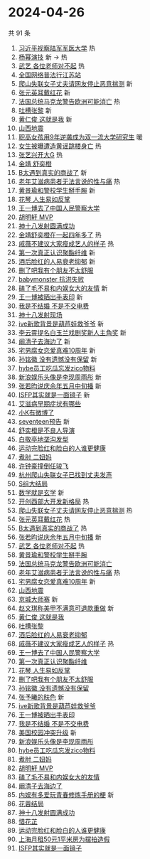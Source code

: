# 2024-04-26

共 91 条

<!-- BEGIN -->
<!-- 最后更新时间 Fri Apr 26 2024 01:14:21 GMT+0800 (China Standard Time) -->

1. [习近平视察陆军军医大学](https://s.weibo.com//weibo?q=%23%E4%B9%A0%E8%BF%91%E5%B9%B3%E8%A7%86%E5%AF%9F%E9%99%86%E5%86%9B%E5%86%9B%E5%8C%BB%E5%A4%A7%E5%AD%A6%23&Refer=new_time)
   热
1. [杨幂演技](https://s.weibo.com//weibo?q=%E6%9D%A8%E5%B9%82%E6%BC%94%E6%8A%80&t=31&band_rank=1&Refer=top)
   新 -> 热
1. [武艺 各位老师对不起](https://s.weibo.com//weibo?q=%E6%AD%A6%E8%89%BA%20%E5%90%84%E4%BD%8D%E8%80%81%E5%B8%88%E5%AF%B9%E4%B8%8D%E8%B5%B7&t=31&band_rank=2&Refer=top)
   热
1. [全国网络普法行江苏站](https://s.weibo.com//weibo?q=%23%E5%85%A8%E5%9B%BD%E7%BD%91%E7%BB%9C%E6%99%AE%E6%B3%95%E8%A1%8C%E6%B1%9F%E8%8B%8F%E7%AB%99%23&t=31&band_rank=3&Refer=top)
1. [爬山失联女子丈夫请网友停止恶意揣测](https://s.weibo.com//weibo?q=%23%E7%88%AC%E5%B1%B1%E5%A4%B1%E8%81%94%E5%A5%B3%E5%AD%90%E4%B8%88%E5%A4%AB%E8%AF%B7%E7%BD%91%E5%8F%8B%E5%81%9C%E6%AD%A2%E6%81%B6%E6%84%8F%E6%8F%A3%E6%B5%8B%23&t=31&band_rank=4&Refer=top)
   新
1. [张元英耳戴红花](https://s.weibo.com//weibo?q=%23%E5%BC%A0%E5%85%83%E8%8B%B1%E8%80%B3%E6%88%B4%E7%BA%A2%E8%8A%B1%23&t=31&band_rank=5&Refer=top)
   新
1. [法国总统马克龙警告欧洲可能消亡](https://s.weibo.com//weibo?q=%23%E6%B3%95%E5%9B%BD%E6%80%BB%E7%BB%9F%E9%A9%AC%E5%85%8B%E9%BE%99%E8%AD%A6%E5%91%8A%E6%AC%A7%E6%B4%B2%E5%8F%AF%E8%83%BD%E6%B6%88%E4%BA%A1%23&t=31&band_rank=6&Refer=top)
   热
1. [吐槽张黎](https://s.weibo.com//weibo?q=%E5%90%90%E6%A7%BD%E5%BC%A0%E9%BB%8E&t=31&band_rank=7&Refer=top)
   新
1. [黄仁俊 这就是我](https://s.weibo.com//weibo?q=%E9%BB%84%E4%BB%81%E4%BF%8A%20%E8%BF%99%E5%B0%B1%E6%98%AF%E6%88%91&t=31&band_rank=8&Refer=top)
   新
1. [山西地震](https://s.weibo.com//weibo?q=%E5%B1%B1%E8%A5%BF%E5%9C%B0%E9%9C%87&t=31&band_rank=9&Refer=top)
1. [职高女孩用9年逆袭成为双一流大学研究生](https://s.weibo.com//weibo?q=%23%E8%81%8C%E9%AB%98%E5%A5%B3%E5%AD%A9%E7%94%A89%E5%B9%B4%E9%80%86%E8%A2%AD%E6%88%90%E4%B8%BA%E5%8F%8C%E4%B8%80%E6%B5%81%E5%A4%A7%E5%AD%A6%E7%A0%94%E7%A9%B6%E7%94%9F%23&t=31&band_rank=10&Refer=top)
   暖
1. [女生被曝遭造黄谣跳楼身亡](https://s.weibo.com//weibo?q=%23%E5%A5%B3%E7%94%9F%E8%A2%AB%E6%9B%9D%E9%81%AD%E9%80%A0%E9%BB%84%E8%B0%A3%E8%B7%B3%E6%A5%BC%E8%BA%AB%E4%BA%A1%23&t=31&band_rank=11&Refer=top)
   热
1. [张艺兴开大G](https://s.weibo.com//weibo?q=%23%E5%BC%A0%E8%89%BA%E5%85%B4%E5%BC%80%E5%A4%A7G%23&t=31&band_rank=12&Refer=top)
   热
1. [金靖 舒奕橙](https://s.weibo.com//weibo?q=%E9%87%91%E9%9D%96%20%E8%88%92%E5%A5%95%E6%A9%99&t=31&band_rank=13&Refer=top)
1. [B太遇到真实的商战了](https://s.weibo.com//weibo?q=%23B%E5%A4%AA%E9%81%87%E5%88%B0%E7%9C%9F%E5%AE%9E%E7%9A%84%E5%95%86%E6%88%98%E4%BA%86%23&t=31&band_rank=14&Refer=top)
   新
1. [老年艾滋病患者无法言说的性与痛](https://s.weibo.com//weibo?q=%23%E8%80%81%E5%B9%B4%E8%89%BE%E6%BB%8B%E7%97%85%E6%82%A3%E8%80%85%E6%97%A0%E6%B3%95%E8%A8%80%E8%AF%B4%E7%9A%84%E6%80%A7%E4%B8%8E%E7%97%9B%23&t=31&band_rank=15&Refer=top)
   热
1. [黄景瑜和警校学生掰手腕](https://s.weibo.com//weibo?q=%23%E9%BB%84%E6%99%AF%E7%91%9C%E5%92%8C%E8%AD%A6%E6%A0%A1%E5%AD%A6%E7%94%9F%E6%8E%B0%E6%89%8B%E8%85%95%23&t=31&band_rank=16&Refer=top)
   新
1. [花琴 人生易如反掌](https://s.weibo.com//weibo?q=%E8%8A%B1%E7%90%B4%20%E4%BA%BA%E7%94%9F%E6%98%93%E5%A6%82%E5%8F%8D%E6%8E%8C&t=31&band_rank=17&Refer=top)
1. [王一博去了中国人民警察大学](https://s.weibo.com//weibo?q=%23%E7%8E%8B%E4%B8%80%E5%8D%9A%E5%8E%BB%E4%BA%86%E4%B8%AD%E5%9B%BD%E4%BA%BA%E6%B0%91%E8%AD%A6%E5%AF%9F%E5%A4%A7%E5%AD%A6%23&t=31&band_rank=18&Refer=top)
1. [胡明轩 MVP](https://s.weibo.com//weibo?q=%E8%83%A1%E6%98%8E%E8%BD%A9%20MVP&t=31&band_rank=19&Refer=top)
1. [神十八发射圆满成功](https://s.weibo.com//weibo?q=%E7%A5%9E%E5%8D%81%E5%85%AB%E5%8F%91%E5%B0%84%E5%9C%86%E6%BB%A1%E6%88%90%E5%8A%9F&t=31&band_rank=20&Refer=top)
1. [金靖舒奕橙在一起四年多了](https://s.weibo.com//weibo?q=%23%E9%87%91%E9%9D%96%E8%88%92%E5%A5%95%E6%A9%99%E5%9C%A8%E4%B8%80%E8%B5%B7%E5%9B%9B%E5%B9%B4%E5%A4%9A%E4%BA%86%23&t=31&band_rank=21&Refer=top)
   热
1. [戚薇不建议大家瘦成艺人的样子](https://s.weibo.com//weibo?q=%23%E6%88%9A%E8%96%87%E4%B8%8D%E5%BB%BA%E8%AE%AE%E5%A4%A7%E5%AE%B6%E7%98%A6%E6%88%90%E8%89%BA%E4%BA%BA%E7%9A%84%E6%A0%B7%E5%AD%90%23&t=31&band_rank=22&Refer=top)
   热
1. [第一次真正认识聚酯纤维](https://s.weibo.com//weibo?q=%23%E7%AC%AC%E4%B8%80%E6%AC%A1%E7%9C%9F%E6%AD%A3%E8%AE%A4%E8%AF%86%E8%81%9A%E9%85%AF%E7%BA%A4%E7%BB%B4%23&t=31&band_rank=23&Refer=top)
   新
1. [酒后脸红的人易衰老抑郁](https://s.weibo.com//weibo?q=%23%E9%85%92%E5%90%8E%E8%84%B8%E7%BA%A2%E7%9A%84%E4%BA%BA%E6%98%93%E8%A1%B0%E8%80%81%E6%8A%91%E9%83%81%23&t=31&band_rank=24&Refer=top)
   新
1. [删了吧我有个朋友不太舒服](https://s.weibo.com//weibo?q=%23%E5%88%A0%E4%BA%86%E5%90%A7%E6%88%91%E6%9C%89%E4%B8%AA%E6%9C%8B%E5%8F%8B%E4%B8%8D%E5%A4%AA%E8%88%92%E6%9C%8D%23&t=31&band_rank=25&Refer=top)
1. [babymonster 抗洪失败](https://s.weibo.com//weibo?q=babymonster%20%E6%8A%97%E6%B4%AA%E5%A4%B1%E8%B4%A5&t=31&band_rank=26&Refer=top)
1. [磕了毛不易和内娱女大的友情](https://s.weibo.com//weibo?q=%23%E7%A3%95%E4%BA%86%E6%AF%9B%E4%B8%8D%E6%98%93%E5%92%8C%E5%86%85%E5%A8%B1%E5%A5%B3%E5%A4%A7%E7%9A%84%E5%8F%8B%E6%83%85%23&t=31&band_rank=27&Refer=top)
   新
1. [王一博被晒出手表印](https://s.weibo.com//weibo?q=%23%E7%8E%8B%E4%B8%80%E5%8D%9A%E8%A2%AB%E6%99%92%E5%87%BA%E6%89%8B%E8%A1%A8%E5%8D%B0%23&t=31&band_rank=28&Refer=top)
   新
1. [我是不结婚 不是不交电费](https://s.weibo.com//weibo?q=%E6%88%91%E6%98%AF%E4%B8%8D%E7%BB%93%E5%A9%9A%20%E4%B8%8D%E6%98%AF%E4%B8%8D%E4%BA%A4%E7%94%B5%E8%B4%B9&t=31&band_rank=29&Refer=top)
1. [神十八发射现场](https://s.weibo.com//weibo?q=%23%E7%A5%9E%E5%8D%81%E5%85%AB%E5%8F%91%E5%B0%84%E7%8E%B0%E5%9C%BA%23&t=31&band_rank=30&Refer=top)
1. [ive新歌背景是葫芦娃救爷爷](https://s.weibo.com//weibo?q=%23ive%E6%96%B0%E6%AD%8C%E8%83%8C%E6%99%AF%E6%98%AF%E8%91%AB%E8%8A%A6%E5%A8%83%E6%95%91%E7%88%B7%E7%88%B7%23&t=31&band_rank=31&Refer=top)
   新
1. [李云霄提名白玉兰戏剧奖新人主角奖](https://s.weibo.com//weibo?q=%23%E6%9D%8E%E4%BA%91%E9%9C%84%E6%8F%90%E5%90%8D%E7%99%BD%E7%8E%89%E5%85%B0%E6%88%8F%E5%89%A7%E5%A5%96%E6%96%B0%E4%BA%BA%E4%B8%BB%E8%A7%92%E5%A5%96%23&t=31&band_rank=32&Refer=top)
   新
1. [阚清子去海边了](https://s.weibo.com//weibo?q=%23%E9%98%9A%E6%B8%85%E5%AD%90%E5%8E%BB%E6%B5%B7%E8%BE%B9%E4%BA%86%23&t=31&band_rank=33&Refer=top)
   新
1. [宅男腐女恋爱真难10周年](https://s.weibo.com//weibo?q=%E5%AE%85%E7%94%B7%E8%85%90%E5%A5%B3%E6%81%8B%E7%88%B1%E7%9C%9F%E9%9A%BE10%E5%91%A8%E5%B9%B4&t=31&band_rank=34&Refer=top)
   新
1. [孙铭徽 没有遗憾没有保留](https://s.weibo.com//weibo?q=%E5%AD%99%E9%93%AD%E5%BE%BD%20%E6%B2%A1%E6%9C%89%E9%81%97%E6%86%BE%E6%B2%A1%E6%9C%89%E4%BF%9D%E7%95%99&t=31&band_rank=35&Refer=top)
   新
1. [hybe员工吃瓜忘发zico物料](https://s.weibo.com//weibo?q=hybe%E5%91%98%E5%B7%A5%E5%90%83%E7%93%9C%E5%BF%98%E5%8F%91zico%E7%89%A9%E6%96%99&t=31&band_rank=36&Refer=top)
1. [新浪娱乐头像是李现周雨彤](https://s.weibo.com//weibo?q=%23%E6%96%B0%E6%B5%AA%E5%A8%B1%E4%B9%90%E5%A4%B4%E5%83%8F%E6%98%AF%E6%9D%8E%E7%8E%B0%E5%91%A8%E9%9B%A8%E5%BD%A4%23&t=31&band_rank=37&Refer=top)
   新
1. [张若昀说庆余年五月中旬播](https://s.weibo.com//weibo?q=%23%E5%BC%A0%E8%8B%A5%E6%98%80%E8%AF%B4%E5%BA%86%E4%BD%99%E5%B9%B4%E4%BA%94%E6%9C%88%E4%B8%AD%E6%97%AC%E6%92%AD%23&t=31&band_rank=38&Refer=top)
   新
1. [ISFP其实就是一面镜子](https://s.weibo.com//weibo?q=%23ISFP%E5%85%B6%E5%AE%9E%E5%B0%B1%E6%98%AF%E4%B8%80%E9%9D%A2%E9%95%9C%E5%AD%90%23&t=31&band_rank=39&Refer=top)
   新
1. [艾滋病早期症状有哪些](https://s.weibo.com//weibo?q=%23%E8%89%BE%E6%BB%8B%E7%97%85%E6%97%A9%E6%9C%9F%E7%97%87%E7%8A%B6%E6%9C%89%E5%93%AA%E4%BA%9B%23&t=31&band_rank=40&Refer=top)
1. [小K有微博了](https://s.weibo.com//weibo?q=%E5%B0%8FK%E6%9C%89%E5%BE%AE%E5%8D%9A%E4%BA%86&t=31&band_rank=41&Refer=top)
1. [seventeen预告](https://s.weibo.com//weibo?q=seventeen%E9%A2%84%E5%91%8A&t=31&band_rank=42&Refer=top)
   新
1. [舒奕橙是不良人导演](https://s.weibo.com//weibo?q=%E8%88%92%E5%A5%95%E6%A9%99%E6%98%AF%E4%B8%8D%E8%89%AF%E4%BA%BA%E5%AF%BC%E6%BC%94&t=31&band_rank=43&Refer=top)
1. [白敬亭地垄沟发型](https://s.weibo.com//weibo?q=%23%E7%99%BD%E6%95%AC%E4%BA%AD%E5%9C%B0%E5%9E%84%E6%B2%9F%E5%8F%91%E5%9E%8B%23&t=31&band_rank=44&Refer=top)
1. [运动完脸红和脸白的人谁更健康](https://s.weibo.com//weibo?q=%23%E8%BF%90%E5%8A%A8%E5%AE%8C%E8%84%B8%E7%BA%A2%E5%92%8C%E8%84%B8%E7%99%BD%E7%9A%84%E4%BA%BA%E8%B0%81%E6%9B%B4%E5%81%A5%E5%BA%B7%23&t=31&band_rank=45&Refer=top)
1. [煮肘 二妞妈](https://s.weibo.com//weibo?q=%E7%85%AE%E8%82%98%20%E4%BA%8C%E5%A6%9E%E5%A6%88&t=31&band_rank=46&Refer=top)
1. [许钟豪撞倒任骏飞](https://s.weibo.com//weibo?q=%23%E8%AE%B8%E9%92%9F%E8%B1%AA%E6%92%9E%E5%80%92%E4%BB%BB%E9%AA%8F%E9%A3%9E%23&t=31&band_rank=47&Refer=top)
1. [杭州爬山失联女子已找到丈夫发声](https://s.weibo.com//weibo?q=%23%E6%9D%AD%E5%B7%9E%E7%88%AC%E5%B1%B1%E5%A4%B1%E8%81%94%E5%A5%B3%E5%AD%90%E5%B7%B2%E6%89%BE%E5%88%B0%E4%B8%88%E5%A4%AB%E5%8F%91%E5%A3%B0%23&t=31&band_rank=48&Refer=top)
1. [S组大结局](https://s.weibo.com//weibo?q=%23S%E7%BB%84%E5%A4%A7%E7%BB%93%E5%B1%80%23&t=31&band_rank=49&Refer=top)
1. [数学就是玄学](https://s.weibo.com//weibo?q=%E6%95%B0%E5%AD%A6%E5%B0%B1%E6%98%AF%E7%8E%84%E5%AD%A6&t=31&band_rank=50&Refer=top)
   新
1. [开创西部大开发新格局](https://s.weibo.com//weibo?q=%23%E5%BC%80%E5%88%9B%E8%A5%BF%E9%83%A8%E5%A4%A7%E5%BC%80%E5%8F%91%E6%96%B0%E6%A0%BC%E5%B1%80%23&Refer=new_time)
   热
1. [爬山失联女子丈夫请网友停止恶意揣测](https://s.weibo.com//weibo?q=%23%E7%88%AC%E5%B1%B1%E5%A4%B1%E8%81%94%E5%A5%B3%E5%AD%90%E4%B8%88%E5%A4%AB%E8%AF%B7%E7%BD%91%E5%8F%8B%E5%81%9C%E6%AD%A2%E6%81%B6%E6%84%8F%E6%8F%A3%E6%B5%8B%23&t=31&band_rank=2&Refer=top)
   热
1. [张元英耳戴红花](https://s.weibo.com//weibo?q=%23%E5%BC%A0%E5%85%83%E8%8B%B1%E8%80%B3%E6%88%B4%E7%BA%A2%E8%8A%B1%23&t=31&band_rank=4&Refer=top)
   热
1. [B太遇到真实的商战了](https://s.weibo.com//weibo?q=%23B%E5%A4%AA%E9%81%87%E5%88%B0%E7%9C%9F%E5%AE%9E%E7%9A%84%E5%95%86%E6%88%98%E4%BA%86%23&t=31&band_rank=5&Refer=top)
   热
1. [张若昀说庆余年五月中旬播](https://s.weibo.com//weibo?q=%23%E5%BC%A0%E8%8B%A5%E6%98%80%E8%AF%B4%E5%BA%86%E4%BD%99%E5%B9%B4%E4%BA%94%E6%9C%88%E4%B8%AD%E6%97%AC%E6%92%AD%23&t=31&band_rank=6&Refer=top)
   新
1. [武艺 各位老师对不起](https://s.weibo.com//weibo?q=%E6%AD%A6%E8%89%BA%20%E5%90%84%E4%BD%8D%E8%80%81%E5%B8%88%E5%AF%B9%E4%B8%8D%E8%B5%B7&t=31&band_rank=7&Refer=top)
   热
1. [黄景瑜和警校学生掰手腕](https://s.weibo.com//weibo?q=%23%E9%BB%84%E6%99%AF%E7%91%9C%E5%92%8C%E8%AD%A6%E6%A0%A1%E5%AD%A6%E7%94%9F%E6%8E%B0%E6%89%8B%E8%85%95%23&t=31&band_rank=8&Refer=top)
1. [法国总统马克龙警告欧洲可能消亡](https://s.weibo.com//weibo?q=%23%E6%B3%95%E5%9B%BD%E6%80%BB%E7%BB%9F%E9%A9%AC%E5%85%8B%E9%BE%99%E8%AD%A6%E5%91%8A%E6%AC%A7%E6%B4%B2%E5%8F%AF%E8%83%BD%E6%B6%88%E4%BA%A1%23&t=31&band_rank=9&Refer=top)
1. [老年艾滋病患者无法言说的性与痛](https://s.weibo.com//weibo?q=%23%E8%80%81%E5%B9%B4%E8%89%BE%E6%BB%8B%E7%97%85%E6%82%A3%E8%80%85%E6%97%A0%E6%B3%95%E8%A8%80%E8%AF%B4%E7%9A%84%E6%80%A7%E4%B8%8E%E7%97%9B%23&t=31&band_rank=14&Refer=top)
   热
1. [宅男腐女恋爱真难10周年](https://s.weibo.com//weibo?q=%E5%AE%85%E7%94%B7%E8%85%90%E5%A5%B3%E6%81%8B%E7%88%B1%E7%9C%9F%E9%9A%BE10%E5%91%A8%E5%B9%B4&t=31&band_rank=15&Refer=top)
   新
1. [山西地震](https://s.weibo.com//weibo?q=%E5%B1%B1%E8%A5%BF%E5%9C%B0%E9%9C%87&t=31&band_rank=16&Refer=top)
1. [京城大师赛](https://s.weibo.com//weibo?q=%E4%BA%AC%E5%9F%8E%E5%A4%A7%E5%B8%88%E8%B5%9B&t=31&band_rank=17&Refer=top)
   新
1. [赵文琪称美甲不满意可退款重做](https://s.weibo.com//weibo?q=%23%E8%B5%B5%E6%96%87%E7%90%AA%E7%A7%B0%E7%BE%8E%E7%94%B2%E4%B8%8D%E6%BB%A1%E6%84%8F%E5%8F%AF%E9%80%80%E6%AC%BE%E9%87%8D%E5%81%9A%23&t=31&band_rank=18&Refer=top)
   新
1. [黄仁俊 这就是我](https://s.weibo.com//weibo?q=%E9%BB%84%E4%BB%81%E4%BF%8A%20%E8%BF%99%E5%B0%B1%E6%98%AF%E6%88%91&t=31&band_rank=19&Refer=top)
1. [吐槽张黎](https://s.weibo.com//weibo?q=%E5%90%90%E6%A7%BD%E5%BC%A0%E9%BB%8E&t=31&band_rank=20&Refer=top)
1. [酒后脸红的人易衰老抑郁](https://s.weibo.com//weibo?q=%23%E9%85%92%E5%90%8E%E8%84%B8%E7%BA%A2%E7%9A%84%E4%BA%BA%E6%98%93%E8%A1%B0%E8%80%81%E6%8A%91%E9%83%81%23&t=31&band_rank=22&Refer=top)
1. [戚薇不建议大家瘦成艺人的样子](https://s.weibo.com//weibo?q=%23%E6%88%9A%E8%96%87%E4%B8%8D%E5%BB%BA%E8%AE%AE%E5%A4%A7%E5%AE%B6%E7%98%A6%E6%88%90%E8%89%BA%E4%BA%BA%E7%9A%84%E6%A0%B7%E5%AD%90%23&t=31&band_rank=23&Refer=top)
   热
1. [王一博去了中国人民警察大学](https://s.weibo.com//weibo?q=%23%E7%8E%8B%E4%B8%80%E5%8D%9A%E5%8E%BB%E4%BA%86%E4%B8%AD%E5%9B%BD%E4%BA%BA%E6%B0%91%E8%AD%A6%E5%AF%9F%E5%A4%A7%E5%AD%A6%23&t=31&band_rank=24&Refer=top)
1. [第一次真正认识聚酯纤维](https://s.weibo.com//weibo?q=%23%E7%AC%AC%E4%B8%80%E6%AC%A1%E7%9C%9F%E6%AD%A3%E8%AE%A4%E8%AF%86%E8%81%9A%E9%85%AF%E7%BA%A4%E7%BB%B4%23&t=31&band_rank=25&Refer=top)
1. [花琴 人生易如反掌](https://s.weibo.com//weibo?q=%E8%8A%B1%E7%90%B4%20%E4%BA%BA%E7%94%9F%E6%98%93%E5%A6%82%E5%8F%8D%E6%8E%8C&t=31&band_rank=27&Refer=top)
1. [删了吧我有个朋友不太舒服](https://s.weibo.com//weibo?q=%23%E5%88%A0%E4%BA%86%E5%90%A7%E6%88%91%E6%9C%89%E4%B8%AA%E6%9C%8B%E5%8F%8B%E4%B8%8D%E5%A4%AA%E8%88%92%E6%9C%8D%23&t=31&band_rank=28&Refer=top)
1. [孙铭徽 没有遗憾没有保留](https://s.weibo.com//weibo?q=%E5%AD%99%E9%93%AD%E5%BE%BD%20%E6%B2%A1%E6%9C%89%E9%81%97%E6%86%BE%E6%B2%A1%E6%9C%89%E4%BF%9D%E7%95%99&t=31&band_rank=29&Refer=top)
1. [张予曦的肤色](https://s.weibo.com//weibo?q=%23%E5%BC%A0%E4%BA%88%E6%9B%A6%E7%9A%84%E8%82%A4%E8%89%B2%23&t=31&band_rank=31&Refer=top)
   新
1. [ive新歌背景是葫芦娃救爷爷](https://s.weibo.com//weibo?q=%23ive%E6%96%B0%E6%AD%8C%E8%83%8C%E6%99%AF%E6%98%AF%E8%91%AB%E8%8A%A6%E5%A8%83%E6%95%91%E7%88%B7%E7%88%B7%23&t=31&band_rank=32&Refer=top)
1. [王一博被晒出手表印](https://s.weibo.com//weibo?q=%23%E7%8E%8B%E4%B8%80%E5%8D%9A%E8%A2%AB%E6%99%92%E5%87%BA%E6%89%8B%E8%A1%A8%E5%8D%B0%23&t=31&band_rank=33&Refer=top)
1. [我是不结婚 不是不交电费](https://s.weibo.com//weibo?q=%E6%88%91%E6%98%AF%E4%B8%8D%E7%BB%93%E5%A9%9A%20%E4%B8%8D%E6%98%AF%E4%B8%8D%E4%BA%A4%E7%94%B5%E8%B4%B9&t=31&band_rank=34&Refer=top)
1. [美国校园冲突升级](https://s.weibo.com//weibo?q=%23%E7%BE%8E%E5%9B%BD%E6%A0%A1%E5%9B%AD%E5%86%B2%E7%AA%81%E5%8D%87%E7%BA%A7%23&t=31&band_rank=35&Refer=top)
   新
1. [新浪娱乐头像是李现周雨彤](https://s.weibo.com//weibo?q=%23%E6%96%B0%E6%B5%AA%E5%A8%B1%E4%B9%90%E5%A4%B4%E5%83%8F%E6%98%AF%E6%9D%8E%E7%8E%B0%E5%91%A8%E9%9B%A8%E5%BD%A4%23&t=31&band_rank=36&Refer=top)
1. [hybe员工吃瓜忘发zico物料](https://s.weibo.com//weibo?q=hybe%E5%91%98%E5%B7%A5%E5%90%83%E7%93%9C%E5%BF%98%E5%8F%91zico%E7%89%A9%E6%96%99&t=31&band_rank=37&Refer=top)
1. [煮肘 二妞妈](https://s.weibo.com//weibo?q=%E7%85%AE%E8%82%98%20%E4%BA%8C%E5%A6%9E%E5%A6%88&t=31&band_rank=38&Refer=top)
1. [胡明轩 MVP](https://s.weibo.com//weibo?q=%E8%83%A1%E6%98%8E%E8%BD%A9%20MVP&t=31&band_rank=39&Refer=top)
1. [磕了毛不易和内娱女大的友情](https://s.weibo.com//weibo?q=%23%E7%A3%95%E4%BA%86%E6%AF%9B%E4%B8%8D%E6%98%93%E5%92%8C%E5%86%85%E5%A8%B1%E5%A5%B3%E5%A4%A7%E7%9A%84%E5%8F%8B%E6%83%85%23&t=31&band_rank=41&Refer=top)
1. [阚清子去海边了](https://s.weibo.com//weibo?q=%23%E9%98%9A%E6%B8%85%E5%AD%90%E5%8E%BB%E6%B5%B7%E8%BE%B9%E4%BA%86%23&t=31&band_rank=42&Refer=top)
1. [内娱有多爱玩青春修炼手册的梗](https://s.weibo.com//weibo?q=%23%E5%86%85%E5%A8%B1%E6%9C%89%E5%A4%9A%E7%88%B1%E7%8E%A9%E9%9D%92%E6%98%A5%E4%BF%AE%E7%82%BC%E6%89%8B%E5%86%8C%E7%9A%84%E6%A2%97%23&t=31&band_rank=43&Refer=top)
   新
1. [花蓉结局](https://s.weibo.com//weibo?q=%E8%8A%B1%E8%93%89%E7%BB%93%E5%B1%80&t=31&band_rank=44&Refer=top)
1. [神十八发射圆满成功](https://s.weibo.com//weibo?q=%E7%A5%9E%E5%8D%81%E5%85%AB%E5%8F%91%E5%B0%84%E5%9C%86%E6%BB%A1%E6%88%90%E5%8A%9F&t=31&band_rank=45&Refer=top)
1. [惜花芷](https://s.weibo.com//weibo?q=%E6%83%9C%E8%8A%B1%E8%8A%B7&t=31&band_rank=46&Refer=top)
1. [运动完脸红和脸白的人谁更健康](https://s.weibo.com//weibo?q=%23%E8%BF%90%E5%8A%A8%E5%AE%8C%E8%84%B8%E7%BA%A2%E5%92%8C%E8%84%B8%E7%99%BD%E7%9A%84%E4%BA%BA%E8%B0%81%E6%9B%B4%E5%81%A5%E5%BA%B7%23&t=31&band_rank=48&Refer=top)
1. [上海月租50元1平米房为摆拍造假](https://s.weibo.com//weibo?q=%23%E4%B8%8A%E6%B5%B7%E6%9C%88%E7%A7%9F50%E5%85%831%E5%B9%B3%E7%B1%B3%E6%88%BF%E4%B8%BA%E6%91%86%E6%8B%8D%E9%80%A0%E5%81%87%23&t=31&band_rank=49&Refer=top)
1. [ISFP其实就是一面镜子](https://s.weibo.com//weibo?q=%23ISFP%E5%85%B6%E5%AE%9E%E5%B0%B1%E6%98%AF%E4%B8%80%E9%9D%A2%E9%95%9C%E5%AD%90%23&t=31&band_rank=50&Refer=top)

<!-- END -->
